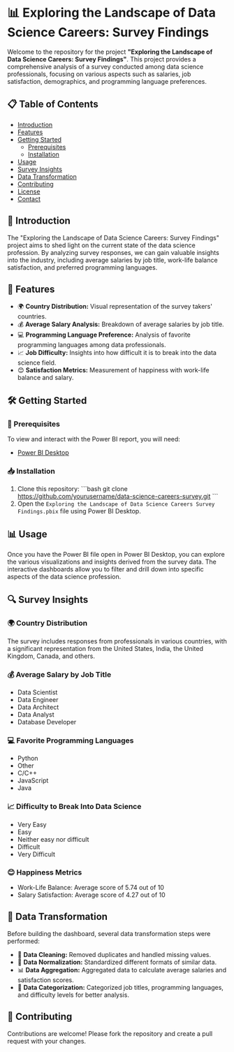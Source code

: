 # 📊 Exploring the Landscape of Data Science Careers: Survey Findings

Welcome to the repository for the project **"Exploring the Landscape of Data Science Careers: Survey Findings"**. This project provides a comprehensive analysis of a survey conducted among data science professionals, focusing on various aspects such as salaries, job satisfaction, demographics, and programming language preferences.

## 📋 Table of Contents
- [Introduction](#introduction)
- [Features](#features)
- [Getting Started](#getting-started)
  - [Prerequisites](#prerequisites)
  - [Installation](#installation)
- [Usage](#usage)
- [Survey Insights](#survey-insights)
- [Data Transformation](#data-transformation)
- [Contributing](#contributing)
- [License](#license)
- [Contact](#contact)

## 🌟 Introduction
The "Exploring the Landscape of Data Science Careers: Survey Findings" project aims to shed light on the current state of the data science profession. By analyzing survey responses, we can gain valuable insights into the industry, including average salaries by job title, work-life balance satisfaction, and preferred programming languages.

## 🚀 Features
- 🌍 **Country Distribution:** Visual representation of the survey takers' countries.
- 💰 **Average Salary Analysis:** Breakdown of average salaries by job title.
- 💻 **Programming Language Preference:** Analysis of favorite programming languages among data professionals.
- 📈 **Job Difficulty:** Insights into how difficult it is to break into the data science field.
- 😊 **Satisfaction Metrics:** Measurement of happiness with work-life balance and salary.

## 🛠 Getting Started

### 📝 Prerequisites
To view and interact with the Power BI report, you will need:
- [Power BI Desktop](https://powerbi.microsoft.com/desktop/)

### 📥 Installation
1. Clone this repository:
    \`\`\`bash
    git clone https://github.com/yourusername/data-science-careers-survey.git
    \`\`\`
2. Open the `Exploring the Landscape of Data Science Careers Survey Findings.pbix` file using Power BI Desktop.

## 📊 Usage
Once you have the Power BI file open in Power BI Desktop, you can explore the various visualizations and insights derived from the survey data. The interactive dashboards allow you to filter and drill down into specific aspects of the data science profession.

## 🔍 Survey Insights
### 🌍 Country Distribution
The survey includes responses from professionals in various countries, with a significant representation from the United States, India, the United Kingdom, Canada, and others.

### 💰 Average Salary by Job Title
- Data Scientist
- Data Engineer
- Data Architect
- Data Analyst
- Database Developer

### 💻 Favorite Programming Languages
- Python
- Other
- C/C++
- JavaScript
- Java

### 📈 Difficulty to Break Into Data Science
- Very Easy
- Easy
- Neither easy nor difficult
- Difficult
- Very Difficult

### 😊 Happiness Metrics
- Work-Life Balance: Average score of 5.74 out of 10
- Salary Satisfaction: Average score of 4.27 out of 10

## 🔄 Data Transformation
Before building the dashboard, several data transformation steps were performed:
- 🧹 **Data Cleaning:** Removed duplicates and handled missing values.
- 🔄 **Data Normalization:** Standardized different formats of similar data.
- 📊 **Data Aggregation:** Aggregated data to calculate average salaries and satisfaction scores.
- 🧩 **Data Categorization:** Categorized job titles, programming languages, and difficulty levels for better analysis.

## 🤝 Contributing
Contributions are welcome! Please fork the repository and create a pull request with your changes.

